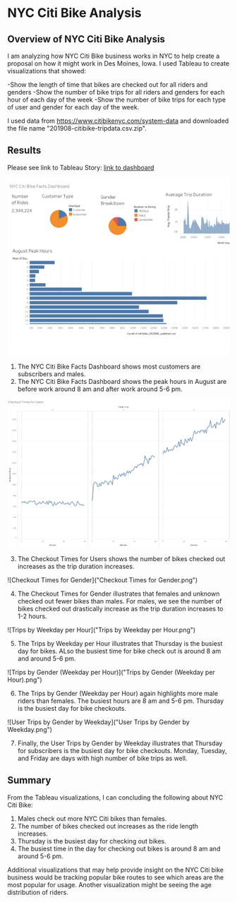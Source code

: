 # NYC Citi Bike Analysis 

## Overview of NYC Citi Bike Analysis

I am analyzing how NYC Citi Bike business works in NYC to help create a proposal on how it might work in Des Moines, Iowa. I used Tableau to create visualizations that showed: 

-Show the length of time that bikes are checked out for all riders and genders
-Show the number of bike trips for all riders and genders for each hour of each day of the week
-Show the number of bike trips for each type of user and gender for each day of the week.

I used data from https://www.citibikenyc.com/system-data and downloaded the file name "201908-citibike-tripdata.csv.zip". 


## Results

Please see link to Tableau Story: [link to dashboard]("https://public.tableau.com/app/profile/krystal.sung/viz/NYCCitiBikeStory_16286342835150/NYCCitiBike#1")


![NYC Citi Bike Facts](https://github.com/ksung1923/bikesharing/blob/29c3df09f770aaa8a0a30d1152d0aa7b52ec9f2d/NYC%20Citi%20Bike%20Facts.png)
1. The NYC Citi Bike Facts Dashboard shows most customers are subscribers and males. 
2. The NYC Citi Bike Facts Dashboard shows the peak hours in August are before work around 8 am and after work around 5-6 pm. 

![Checkout Times for Users](https://github.com/ksung1923/bikesharing/blob/2bf56fd7e01cf48ee0e961fcc5fbd82ab4fbce7c/Checkout%20Times%20for%20Users.png)

3. The Checkout Times for Users shows the number of bikes checked out increases as the trip duration increases. 

![Checkout Times for Gender]("Checkout Times for Gender.png")

4. The Checkout Times for Gender illustrates that females and unknown checked out fewer bikes than males. For males, we see the number of bikes checked out drastically increase as the trip duration increases to 1-2 hours. 

![Trips by Weekday per Hour]("Trips by Weekday per Hour.png")

5. The Trips by Weekday per Hour illustrates that Thursday is the busiest day for bikes. ALso the busiest time for bike check out is around 8 am and around 5-6 pm. 

![Trips by Gender (Weekday per Hour)]("Trips by Gender (Weekday per Hour).png")

6. The Trips by Gender (Weekday per Hour) again highlights more male riders than females. The busiest hours are 8 am and 5-6 pm. Thursday is the busiest day for bike checkouts. 

![User Trips by Gender by Weekday]("User Trips by Gender by Weekday.png")

7. Finally, the User Trips by Gender by Weekday illustrates that Thursday for subscribers is the busiest day for bike checkouts. Monday, Tuesday, and Friday are days with high number of bike trips as well. 


## Summary

From the Tableau visualizations, I can concluding the following about NYC Citi Bike: 
1. Males check out more NYC Citi bikes than females. 
2. The number of bikes checked out increases as the ride length increases. 
3. Thursday is the busiest day for checking out bikes. 
4. The busiest time in the day for checking out bikes is around 8 am and around 5-6 pm.

Additional visualizations that may help provide insight on the NYC Citi bike business would be tracking popular bike routes to see which areas are the most popular for usage. Another visualization might be seeing the age distribution of riders. 



